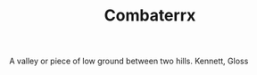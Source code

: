 ---
title: Combaterrx
letter: C
permalink: "/definitions/bld-combaterrx.html"
body: A valley or piece of low ground between two hills. Kennett, Gloss
published_at: '2018-07-07'
source: Black's Law Dictionary 2nd Ed (1910)
layout: post
---